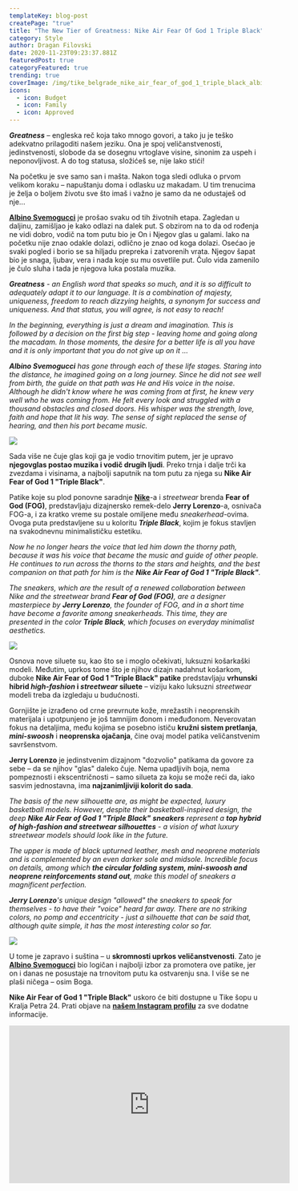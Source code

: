 ```yaml
---
templateKey: blog-post
createPage: "true"
title: "The New Tier of Greatness: Nike Air Fear Of God 1 Triple Black"
category: Style
author: Dragan Filovski
date: 2020-11-23T09:23:37.881Z
featuredPost: true
categoryFeatured: true
trending: true
coverImage: /img/tike_belgrade_nike_air_fear_of_god_1_triple_black_albino_svemogucci-10-.jpg
icons:
  - icon: Budget
  - icon: Family
  - icon: Approved
---
```

***Greatness*** – engleska reč koja tako mnogo govori, a tako ju je teško adekvatno prilagoditi našem jeziku. Ona je spoj veličanstvenosti, jedinstvenosti, slobode da se dosegnu vrtoglave visine, sinonim za uspeh i neponovljivost. A do tog statusa, složićeš se, nije lako stići!

Na početku je sve samo san i mašta. Nakon toga sledi odluka o prvom velikom koraku – napuštanju doma i odlasku uz makadam. U tim trenucima je želja o boljem životu sve što imaš i važno je samo da ne odustaješ od nje...

**[Albino Svemogucci](https://www.instagram.com/albino.svemoguccii/)** je prošao svaku od tih životnih etapa. Zagledan u daljinu, zamišljao je kako odlazi na dalek put. S obzirom na to da od rođenja ne vidi dobro, vodič na tom putu bio je On i Njegov glas u galami. Iako na početku nije znao odakle dolazi, odlično je znao od koga dolazi. Osećao je svaki pogled i borio se sa hiljadu prepreka i zatvorenih vrata. Njegov šapat bio je snaga, ljubav, vera i nada koje su mu osvetlile put. Čulo vida zamenilo je čulo sluha i tada je njegova luka postala muzika.

***Greatness** - an English word that speaks so much, and it is so difficult to adequately adapt it to our language. It is a combination of majesty, uniqueness, freedom to reach dizzying heights, a synonym for success and uniqueness. And that status, you will agree, is not easy to reach!*

*In the beginning, everything is just a dream and imagination. This is followed by a decision on the first big step - leaving home and going along the macadam. In those moments, the desire for a better life is all you have and it is only important that you do not give up on it ...*

***Albino Svemogucci** has gone through each of these life stages. Staring into the distance, he imagined going on a long journey. Since he did not see well from birth, the guide on that path was He and His voice in the noise. Although he didn't know where he was coming from at first, he knew very well who he was coming from. He felt every look and struggled with a thousand obstacles and closed doors. His whisper was the strength, love, faith and hope that lit his way. The sense of sight replaced the sense of hearing, and then his port became music.*

![](/img/tike_belgrade_nike_air_fear_of_god_1_triple_black_albino_svemogucci-10-.jpg)

Sada više ne čuje glas koji ga je vodio trnovitim putem, jer je upravo **njegovglas postao muzika i vodič drugih ljudi**. Preko trnja i dalje trči ka zvezdama i visinama, a najbolji saputnik na tom putu za njega su **Nike Air Fear of God 1 "Triple Black"**.

Patike koje su plod ponovne saradnje **[Nike](https://www.tike.rs/proizvodi/nike)**-a i *streetwear* brenda **Fear of God (FOG)**, predstavljaju dizajnersko remek-delo **Jerry Lorenzo**-a, osnivača FOG-a, i za kratko vreme su postale omiljene među *sneakerhead*-ovima. Ovoga puta predstavljene su u koloritu ***Triple Black***, kojim je fokus stavljen na svakodnevnu minimalističku estetiku.

*Now he no longer hears the voice that led him down the thorny path, because it was his voice that became the music and guide of other people. He continues to run across the thorns to the stars and heights, and the best companion on that path for him is the **Nike Air Fear of God 1 "Triple Black"**.*

*The sneakers, which are the result of a renewed collaboration between Nike and the streetwear brand **Fear of God (FOG)**, are a designer masterpiece by **Jerry Lorenzo**, the founder of FOG, and in a short time have become a favorite among sneakerheads. This time, they are presented in the color **Triple Black**, which focuses on everyday minimalist aesthetics.*

![](/img/tike_belgrade_nike_air_fear_of_god_1_triple_black_albino_svemogucci-7-.jpg)

Osnova nove siluete su, kao što se i moglo očekivati, luksuzni košarkaški modeli. Međutim, uprkos tome što je njihov dizajn nadahnut košarkom, duboke **Nike Air Fear of God 1 "Triple Black" patike** predstavljaju **vrhunski** **hibrid *high-fashion* i *streetwear* siluete** – viziju kako luksuzni *streetwear* modeli treba da izgledaju u budućnosti.

Gornjište je izrađeno od crne prevrnute kože, mrežastih i neoprenskih materijala i upotpunjeno je još tamnijim đonom i međuđonom. Neverovatan fokus na detaljima, među kojima se posebno ističu **kružni sistem pretlanja**, ***mini-swoosh*** i **neoprenska ojačanja**, čine ovaj model patika veličanstvenim savršenstvom.

**Jerry Lorenzo** je jedinstvenim dizajnom "dozvolio" patikama da govore za sebe – da se njihov "glas" daleko čuje. Nema upadljivih boja, nema pompeznosti i ekscentričnosti – samo silueta za koju se može reći da, iako sasvim jednostavna, ima **najzanimljiviji kolorit do sada**.

*The basis of the new silhouette are, as might be expected, luxury basketball models. However, despite their basketball-inspired design, the deep **Nike Air Fear of God 1 "Triple Black"** **sneakers** represent a **top hybrid of high-fashion and streetwear silhouettes** - a vision of what luxury streetwear models should look like in the future.*

*The upper is made of black upturned leather, mesh and neoprene materials and is complemented by an even darker sole and midsole. Incredible focus on details, among which **the circular folding system, mini-swoosh and neoprene reinforcements stand out**, make this model of sneakers a magnificent perfection.*

***Jerry Lorenzo**'s unique design "allowed" the sneakers to speak for themselves - to have their "voice" heard far away. There are no striking colors, no pomp and eccentricity - just a silhouette that can be said that, although quite simple, it has the most interesting color so far.*

![](/img/tike_belgrade_nike_air_fear_of_god_1_triple_black_albino_svemogucci-2-.jpg)

U tome je zapravo i suština – u **skromnosti uprkos veličanstvenosti**. Zato je **[Albino Svemogucci](https://www.instagram.com/albino.svemogucci/)** bio logičan i najbolji izbor za promotera ove patike, jer on i danas ne posustaje na trnovitom putu ka ostvarenju sna. I više se ne plaši ničega – osim Boga.

**Nike Air Fear of God 1 "Triple Black"** uskoro će biti dostupne u Tike šopu u Kralja Petra 24. Prati objave na **[našem Instagram profilu](https://www.instagram.com/tikebelgrade/)** za sve dodatne informacije.

<iframe width="560" height="315" src="https://www.youtube.com/embed/X77E3HxiVPQ" frameborder="0" allow="accelerometer; autoplay; clipboard-write; encrypted-media; gyroscope; picture-in-picture" allowfullscreen></iframe>